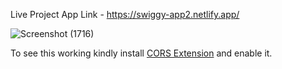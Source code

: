 Live Project App Link -  https://swiggy-app2.netlify.app/




![Screenshot (1716)](https://user-images.githubusercontent.com/116904523/234378523-9f009954-8d79-46a2-84e6-060e31cff823.png)


To see this working kindly install <a href="https://chrome.google.com/webstore/detail/allow-cors-access-control/lhobafahddgcelffkeicbaginigeejlf" target="_blank">CORS Extension</a> and enable it.
